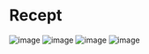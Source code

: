 # Recept 


![image](https://user-images.githubusercontent.com/79459734/217007447-0d25b12c-2d4c-4b63-9a9a-5c3c0de9a928.png)
![image](https://user-images.githubusercontent.com/79459734/217007676-58abc34e-066b-480a-be08-243812f22ef4.png)
![image](https://user-images.githubusercontent.com/79459734/217007759-f49fbb6e-f548-42b6-93b8-cb4151fee2f1.png)
![image](https://user-images.githubusercontent.com/79459734/217007969-8d939370-7424-4c83-aee5-40269b645146.png)


